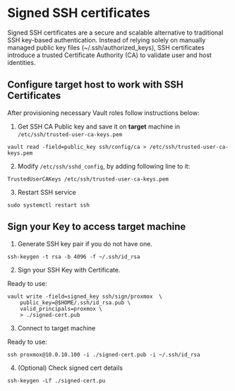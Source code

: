 # Signed SSH certificates

Signed SSH certificates are a secure and scalable alternative
to traditional SSH key-based authentication.
Instead of relying solely on manually managed public key files (~/.ssh/authorized_keys),
SSH certificates introduce a trusted Certificate Authority (CA) to validate user and host identities.

## Configure target host to work with SSH Certificates

After provisioning necessary Vault roles follow instructions below:

1. Get SSH CA Public key and save it on **target** machine in `/etc/ssh/trusted-user-ca-keys.pem`

```shell
vault read -field=public_key ssh/config/ca > /etc/ssh/trusted-user-ca-keys.pem
```

2. Modify `/etc/ssh/sshd_config`, by adding following line to it:

```
TrustedUserCAKeys /etc/ssh/trusted-user-ca-keys.pem
```

3. Restart SSH service

```shell
sudo systemctl restart ssh
```

## Sign your Key to access target machine

1. Generate SSH key pair if you do not have one.

```shell
ssh-keygen -t rsa -b 4096 -f ~/.ssh/id_rsa
```

2. Sign your SSH Key with Certificate.

Ready to use:

```shell
vault write -field=signed_key ssh/sign/proxmox  \
    public_key=@$HOME/.ssh/id_rsa.pub \
    valid_principals=proxmox \
    > ./signed-cert.pub
```

3. Connect to target machine

Ready to use:

```shell
ssh proxmox@10.0.10.100 -i ./signed-cert.pub -i ~/.ssh/id_rsa
```

4. (Optional) Check signed cert details

```shell
ssh-keygen -Lf ./signed-cert.pu
```
